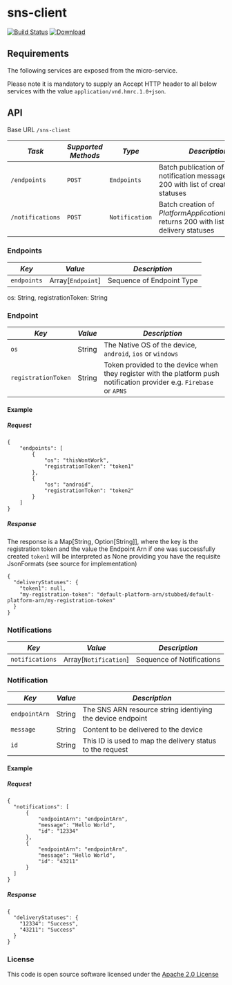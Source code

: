 # sns-client

[![Build Status](https://travis-ci.org/hmrc/sns-client.svg)](https://travis-ci.org/hmrc/sns-client) 
[![Download](https://api.bintray.com/packages/hmrc/releases/sns-client/images/download.svg) ](https://bintray.com/hmrc/releases/sns-client/_latestVersion)

## Requirements
The following services are exposed from the micro-service.

Please note it is mandatory to supply an Accept HTTP header to all below services with the value ```application/vnd.hmrc.1.0+json```. 


## API

Base URL ```/sns-client```

| *Task* | *Supported Methods* | *Type* | *Description* |
|--------|---------------------|--------|---------------|
| ```/endpoints```     | ```POST``` | ```Endpoints```    | Batch publication of push notification messages, returns 200  with list of creation statuses|
| ```/notifications``` | ```POST``` | ```Notification``` | Batch creation of _PlatformApplicationEndpoints_, returns 200 with list of delivery statuses|

### Endpoints
| *Key* | *Value* |  *Description* |
|--------|----|----|
| ```endpoints``` | Array[```Endpoint```] | Sequence of Endpoint Type |

os: String, registrationToken: String

### Endpoint
| *Key* | *Value* |  *Description* |
|--------|----|----|
| ```os``` | String | The Native OS of the device, `android`, `ios` or `windows` |
| ```registrationToken``` | String | Token provided to the device when they register with the platform push notification provider e.g. `Firebase` or `APNS` |


#### Example
##### Request

    {
        "endpoints": [
            {
                "os": "thisWontWork",
                "registrationToken": "token1"
            },
            {
                "os": "android",
                "registrationToken": "token2"
            }
        ]
    }
##### Response
The response is a Map[String, Option[String]], where the key is the registration token and the value the Endpoint Arn if one was successfully created
```token1``` will be interpreted as None providing you have the requisite JsonFormats (see source for implementation)

    {
      "deliveryStatuses": {
        "token1": null,
        "my-registration-token": "default-platform-arn/stubbed/default-platform-arn/my-registration-token"
      }
    }


### Notifications
| *Key* | *Value* |  *Description* |
|--------|----|----|
| ```notifications``` | Array[```Notification```] | Sequence of Notifications |

### Notification
| *Key* | *Value* |  *Description* |
|--------|----|----|
| ```endpointArn``` | String | The SNS ARN resource string identiying the device endpoint |
| ```message``` | String | Content to be delivered to the device |
| ```id``` | String | This ID is used to map the delivery status to the request |

#### Example
##### Request

    {
      "notifications": [
          {
              "endpointArn": "endpointArn", 
              "message": "Hello World", 
              "id": "12334"
          },
          {
              "endpointArn": "endpointArn", 
              "message": "Hello World", 
              "id": "43211"
          }
      ]
    }
##### Response

    {
      "deliveryStatuses": {
        "12334": "Success",
        "43211": "Success"
      }
    }

### License

This code is open source software licensed under the [Apache 2.0 License]("http://www.apache.org/licenses/LICENSE-2.0.html")
